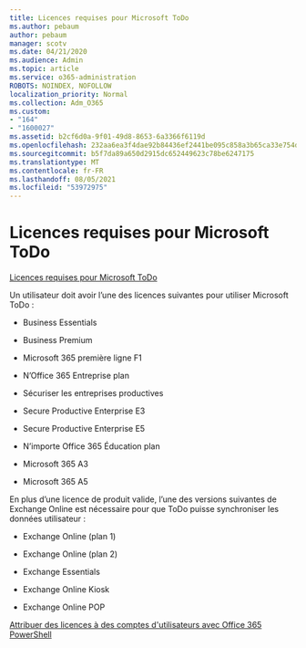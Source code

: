 ```yaml
---
title: Licences requises pour Microsoft ToDo
ms.author: pebaum
author: pebaum
manager: scotv
ms.date: 04/21/2020
ms.audience: Admin
ms.topic: article
ms.service: o365-administration
ROBOTS: NOINDEX, NOFOLLOW
localization_priority: Normal
ms.collection: Adm_O365
ms.custom:
- "164"
- "1600027"
ms.assetid: b2cf6d0a-9f01-49d8-8653-6a3366f6119d
ms.openlocfilehash: 232aa6ea3f4dae92b84436ef2441be095c858a3b65ca33e754d802f39edc2097
ms.sourcegitcommit: b5f7da89a650d2915dc652449623c78be6247175
ms.translationtype: MT
ms.contentlocale: fr-FR
ms.lasthandoff: 08/05/2021
ms.locfileid: "53972975"
---
```

# <a name="required-licenses-for-microsoft-todo"></a>Licences requises pour Microsoft ToDo

[Licences requises pour Microsoft ToDo](https://support.office.com/article/381e9d1b-c500-49b5-973e-890fd86528d7.aspx)
  
Un utilisateur doit avoir l’une des licences suivantes pour utiliser Microsoft ToDo :
  
- Business Essentials

- Business Premium

- Microsoft 365 première ligne F1

- N’Office 365 Entreprise plan

- Sécuriser les entreprises productives

- Secure Productive Enterprise E3

- Secure Productive Enterprise E5

- N’importe Office 365 Éducation plan

- Microsoft 365 A3

- Microsoft 365 A5

En plus d’une licence de produit valide, l’une des versions suivantes de Exchange Online est nécessaire pour que ToDo puisse synchroniser les données utilisateur :
  
- Exchange Online (plan 1)

- Exchange Online (plan 2)

- Exchange Essentials

- Exchange Online Kiosk

- Exchange Online POP

[Attribuer des licences à des comptes d'utilisateurs avec Office 365 PowerShell](https://docs.microsoft.com/office365/enterprise/powershell/assign-licenses-to-user-accounts-with-office-365-powershell )
  